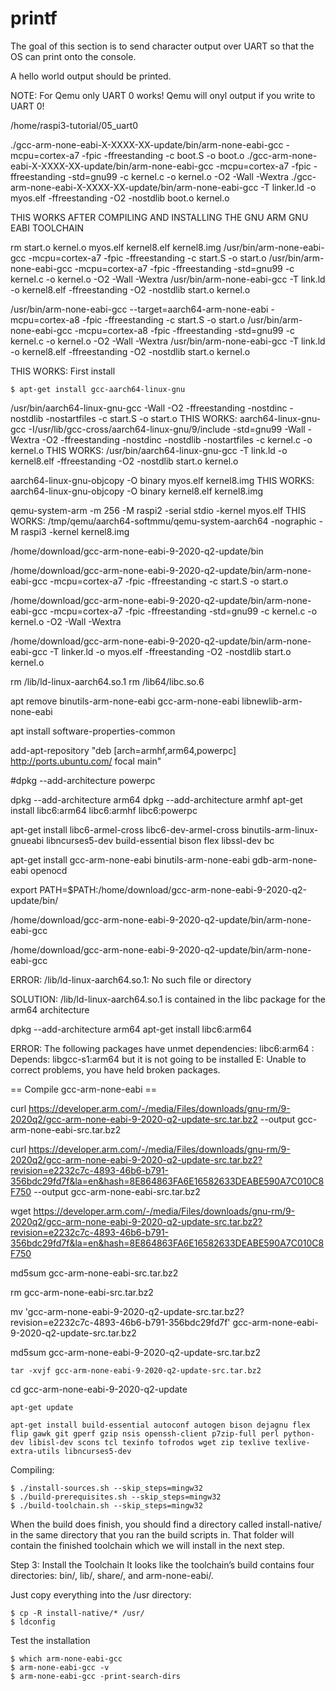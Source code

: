 # printf

The goal of this section is to send character output over UART so that the OS can print onto the console.

A hello world output should be printed.

NOTE: For Qemu only UART 0 works! Qemu will onyl output if you write to UART 0!

/home/raspi3-tutorial/05_uart0

./gcc-arm-none-eabi-X-XXXX-XX-update/bin/arm-none-eabi-gcc -mcpu=cortex-a7 -fpic -ffreestanding -c boot.S -o boot.o
./gcc-arm-none-eabi-X-XXXX-XX-update/bin/arm-none-eabi-gcc -mcpu=cortex-a7 -fpic -ffreestanding -std=gnu99 -c kernel.c -o kernel.o -O2 -Wall -Wextra
./gcc-arm-none-eabi-X-XXXX-XX-update/bin/arm-none-eabi-gcc -T linker.ld -o myos.elf -ffreestanding -O2 -nostdlib boot.o kernel.o

THIS WORKS AFTER COMPILING AND INSTALLING THE GNU ARM GNU EABI TOOLCHAIN

rm start.o kernel.o myos.elf kernel8.elf kernel8.img
/usr/bin/arm-none-eabi-gcc -mcpu=cortex-a7 -fpic -ffreestanding -c start.S -o start.o
/usr/bin/arm-none-eabi-gcc -mcpu=cortex-a7 -fpic -ffreestanding -std=gnu99 -c kernel.c -o kernel.o -O2 -Wall -Wextra
/usr/bin/arm-none-eabi-gcc -T link.ld -o kernel8.elf -ffreestanding -O2 -nostdlib start.o kernel.o

/usr/bin/arm-none-eabi-gcc --target=aarch64-arm-none-eabi -mcpu=cortex-a8 -fpic -ffreestanding -c start.S -o start.o
/usr/bin/arm-none-eabi-gcc -mcpu=cortex-a8 -fpic -ffreestanding -std=gnu99 -c kernel.c -o kernel.o -O2 -Wall -Wextra
/usr/bin/arm-none-eabi-gcc -T link.ld -o kernel8.elf -ffreestanding -O2 -nostdlib start.o kernel.o

THIS WORKS:
First install

```
$ apt-get install gcc-aarch64-linux-gnu
```

/usr/bin/aarch64-linux-gnu-gcc -Wall -O2 -ffreestanding -nostdinc -nostdlib -nostartfiles -c start.S -o start.o
THIS WORKS:
aarch64-linux-gnu-gcc -I/usr/lib/gcc-cross/aarch64-linux-gnu/9/include -std=gnu99 -Wall -Wextra -O2 -ffreestanding -nostdinc -nostdlib -nostartfiles -c kernel.c -o kernel.o
THIS WORKS:
/usr/bin/aarch64-linux-gnu-gcc -T link.ld -o kernel8.elf -ffreestanding -O2 -nostdlib start.o kernel.o

aarch64-linux-gnu-objcopy -O binary myos.elf kernel8.img
THIS WORKS:
aarch64-linux-gnu-objcopy -O binary kernel8.elf kernel8.img

qemu-system-arm -m 256 -M raspi2 -serial stdio -kernel myos.elf
THIS WORKS:
/tmp/qemu/aarch64-softmmu/qemu-system-aarch64 -nographic -M raspi3 -kernel kernel8.img

/home/download/gcc-arm-none-eabi-9-2020-q2-update/bin

/home/download/gcc-arm-none-eabi-9-2020-q2-update/bin/arm-none-eabi-gcc -mcpu=cortex-a7 -fpic -ffreestanding -c start.S -o start.o

/home/download/gcc-arm-none-eabi-9-2020-q2-update/bin/arm-none-eabi-gcc -mcpu=cortex-a7 -fpic -ffreestanding -std=gnu99 -c kernel.c -o kernel.o -O2 -Wall -Wextra

/home/download/gcc-arm-none-eabi-9-2020-q2-update/bin/arm-none-eabi-gcc -T linker.ld -o myos.elf -ffreestanding -O2 -nostdlib start.o kernel.o

rm /lib/ld-linux-aarch64.so.1
rm /lib64/libc.so.6

apt remove binutils-arm-none-eabi gcc-arm-none-eabi libnewlib-arm-none-eabi

apt install software-properties-common

add-apt-repository "deb [arch=armhf,arm64,powerpc] http://ports.ubuntu.com/ focal main"

#dpkg --add-architecture powerpc

dpkg --add-architecture arm64
dpkg --add-architecture armhf
apt-get install libc6:arm64 libc6:armhf libc6:powerpc

apt-get install libc6-armel-cross libc6-dev-armel-cross binutils-arm-linux-gnueabi libncurses5-dev build-essential bison flex libssl-dev bc

apt-get install gcc-arm-none-eabi binutils-arm-none-eabi gdb-arm-none-eabi openocd

export PATH=\$PATH:/home/download/gcc-arm-none-eabi-9-2020-q2-update/bin/

/home/download/gcc-arm-none-eabi-9-2020-q2-update/bin/arm-none-eabi-gcc

/home/download/gcc-arm-none-eabi-9-2020-q2-update/bin/arm-none-eabi-gcc

ERROR:
/lib/ld-linux-aarch64.so.1: No such file or directory

SOLUTION:
/lib/ld-linux-aarch64.so.1 is contained in the libc package for the arm64 architecture

dpkg --add-architecture arm64
apt-get install libc6:arm64

ERROR:
The following packages have unmet dependencies:
libc6:arm64 : Depends: libgcc-s1:arm64 but it is not going to be installed
E: Unable to correct problems, you have held broken packages.

== Compile gcc-arm-none-eabi ==

curl https://developer.arm.com/-/media/Files/downloads/gnu-rm/9-2020q2/gcc-arm-none-eabi-9-2020-q2-update-src.tar.bz2 --output gcc-arm-none-eabi-src.tar.bz2

curl https://developer.arm.com/-/media/Files/downloads/gnu-rm/9-2020q2/gcc-arm-none-eabi-9-2020-q2-update-src.tar.bz2?revision=e2232c7c-4893-46b6-b791-356bdc29fd7f&la=en&hash=8E864863FA6E16582633DEABE590A7C010C8F750 --output gcc-arm-none-eabi-src.tar.bz2

wget https://developer.arm.com/-/media/Files/downloads/gnu-rm/9-2020q2/gcc-arm-none-eabi-9-2020-q2-update-src.tar.bz2?revision=e2232c7c-4893-46b6-b791-356bdc29fd7f&la=en&hash=8E864863FA6E16582633DEABE590A7C010C8F750

md5sum gcc-arm-none-eabi-src.tar.bz2

rm gcc-arm-none-eabi-src.tar.bz2

mv 'gcc-arm-none-eabi-9-2020-q2-update-src.tar.bz2?revision=e2232c7c-4893-46b6-b791-356bdc29fd7f' gcc-arm-none-eabi-9-2020-q2-update-src.tar.bz2

md5sum gcc-arm-none-eabi-9-2020-q2-update-src.tar.bz2

```
tar -xvjf gcc-arm-none-eabi-9-2020-q2-update-src.tar.bz2
```

cd gcc-arm-none-eabi-9-2020-q2-update

```
apt-get update

apt-get install build-essential autoconf autogen bison dejagnu flex flip gawk git gperf gzip nsis openssh-client p7zip-full perl python-dev libisl-dev scons tcl texinfo tofrodos wget zip texlive texlive-extra-utils libncurses5-dev
```

Compiling:

```
$ ./install-sources.sh --skip_steps=mingw32
$ ./build-prerequisites.sh --skip_steps=mingw32
$ ./build-toolchain.sh --skip_steps=mingw32
```

When the build does finish, you should find a directory called install-native/ in the same directory that you ran the build scripts in. That folder will contain the finished toolchain which we will install in the next step.

Step 3: Install the Toolchain
It looks like the toolchain’s build contains four directories: bin/, lib/, share/, and arm-none-eabi/.

Just copy everything into the /usr directory:

```
$ cp -R install-native/* /usr/
$ ldconfig
```

Test the installation

```
$ which arm-none-eabi-gcc
$ arm-none-eabi-gcc -v
$ arm-none-eabi-gcc -print-search-dirs
```
